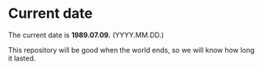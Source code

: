 # Current date

The current date is **1989.07.09.** (YYYY.MM.DD.)

This repository will be good when the world ends, so we will know how long it lasted.